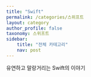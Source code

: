 ```yaml
---
title: "Swift"
permalink: /categories/스위프트
layout: category
author_profile: false
taxonomy: 스위프트
sidebar:
    title: "전체 카테고리"
    nav: post
---
```


유연하고 말랑거리는 Swift의 이야기